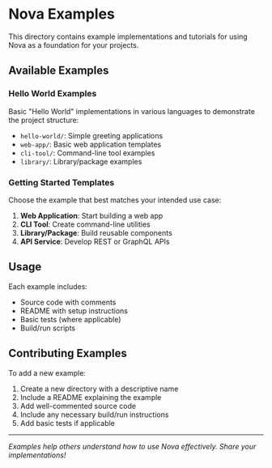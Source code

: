 # Nova Examples

This directory contains example implementations and tutorials for using Nova as a foundation for your projects.

## Available Examples

### Hello World Examples

Basic "Hello World" implementations in various languages to demonstrate the project structure:

- `hello-world/`: Simple greeting applications
- `web-app/`: Basic web application templates
- `cli-tool/`: Command-line tool examples
- `library/`: Library/package examples

### Getting Started Templates

Choose the example that best matches your intended use case:

1. **Web Application**: Start building a web app
2. **CLI Tool**: Create command-line utilities
3. **Library/Package**: Build reusable components
4. **API Service**: Develop REST or GraphQL APIs

## Usage

Each example includes:
- Source code with comments
- README with setup instructions
- Basic tests (where applicable)
- Build/run scripts

## Contributing Examples

To add a new example:

1. Create a new directory with a descriptive name
2. Include a README explaining the example
3. Add well-commented source code
4. Include any necessary build/run instructions
5. Add basic tests if applicable

---

*Examples help others understand how to use Nova effectively. Share your implementations!*